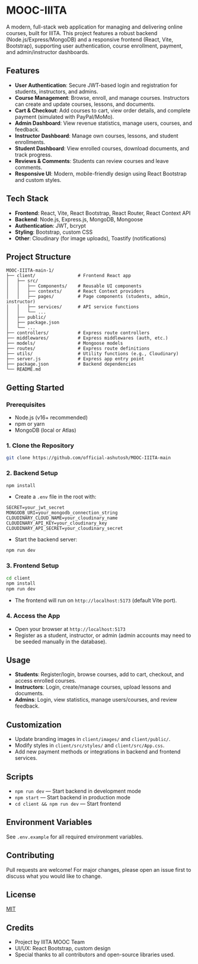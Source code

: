 # MOOC-IIITA

A modern, full-stack web application for managing and delivering online courses, built for IIITA. This project features a robust backend (Node.js/Express/MongoDB) and a responsive frontend (React, Vite, Bootstrap), supporting user authentication, course enrollment, payment, and admin/instructor dashboards.

## Features

- **User Authentication**: Secure JWT-based login and registration for students, instructors, and admins.
- **Course Management**: Browse, enroll, and manage courses. Instructors can create and update courses, lessons, and documents.
- **Cart & Checkout**: Add courses to cart, view order details, and complete payment (simulated with PayPal/MoMo).
- **Admin Dashboard**: View revenue statistics, manage users, courses, and feedback.
- **Instructor Dashboard**: Manage own courses, lessons, and student enrollments.
- **Student Dashboard**: View enrolled courses, download documents, and track progress.
- **Reviews & Comments**: Students can review courses and leave comments.
- **Responsive UI**: Modern, mobile-friendly design using React Bootstrap and custom styles.

## Tech Stack

- **Frontend**: React, Vite, React Bootstrap, React Router, React Context API
- **Backend**: Node.js, Express.js, MongoDB, Mongoose
- **Authentication**: JWT, bcrypt
- **Styling**: Bootstrap, custom CSS
- **Other**: Cloudinary (for image uploads), Toastify (notifications)

## Project Structure

```text
MOOC-IIITA-main-1/
├── client/                # Frontend React app
│   ├── src/
│   │   ├── Components/    # Reusable UI components
│   │   ├── contexts/      # React Context providers
│   │   ├── pages/         # Page components (students, admin, instructor)
│   │   ├── services/      # API service functions
│   │   └── ...
│   ├── public/
│   ├── package.json
│   └── ...
├── controllers/           # Express route controllers
├── middlewares/           # Express middlewares (auth, etc.)
├── models/                # Mongoose models
├── routes/                # Express route definitions
├── utils/                 # Utility functions (e.g., Cloudinary)
├── server.js              # Express app entry point
├── package.json           # Backend dependencies
└── README.md
```

## Getting Started

### Prerequisites

- Node.js (v16+ recommended)
- npm or yarn
- MongoDB (local or Atlas)

### 1. Clone the Repository

```sh
git clone https://github.com/official-ashutosh/MOOC-IIITA-main
```

### 2. Backend Setup

```sh
npm install
```

- Create a `.env` file in the root with:

```env
SECRET=your_jwt_secret
MONGODB_URI=your_mongodb_connection_string
CLOUDINARY_CLOUD_NAME=your_cloudinary_name
CLOUDINARY_API_KEY=your_cloudinary_key
CLOUDINARY_API_SECRET=your_cloudinary_secret
```

- Start the backend server:

```sh
npm run dev
```

### 3. Frontend Setup

```sh
cd client
npm install
npm run dev
```

- The frontend will run on `http://localhost:5173` (default Vite port).

### 4. Access the App

- Open your browser at `http://localhost:5173`
- Register as a student, instructor, or admin (admin accounts may need to be seeded manually in the database).

## Usage

- **Students**: Register/login, browse courses, add to cart, checkout, and access enrolled courses.
- **Instructors**: Login, create/manage courses, upload lessons and documents.
- **Admins**: Login, view statistics, manage users/courses, and review feedback.

## Customization

- Update branding images in `client/images/` and `client/public/`.
- Modify styles in `client/src/styles/` and `client/src/App.css`.
- Add new payment methods or integrations in backend and frontend services.

## Scripts

- `npm run dev` — Start backend in development mode
- `npm start` — Start backend in production mode
- `cd client && npm run dev` — Start frontend

## Environment Variables

See `.env.example` for all required environment variables.

## Contributing

Pull requests are welcome! For major changes, please open an issue first to discuss what you would like to change.

## License

[MIT](LICENSE)

## Credits

- Project by IIITA MOOC Team
- UI/UX: React Bootstrap, custom design
- Special thanks to all contributors and open-source libraries used.

